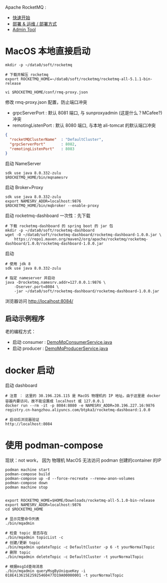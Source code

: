 
Apache RocketMQ :
- [快速开始](https://rocketmq.apache.org/zh/docs/quickStart/01quickstart)
- [部署 & 运维 / 部署方式](https://rocketmq.apache.org/zh/docs/deploymentOperations/01deploy/#%E5%90%AF%E5%8A%A8-broker)
- [Admin Tool](https://rocketmq.apache.org/zh/docs/deploymentOperations/02admintool)


# MacOS 本地直接启动

```shell
mkdir -p ~/data0/soft/rocketmq

# 下载并解压 rocketmq
export ROCKETMQ_HOME=~/data0/soft/rocketmq/rocketmq-all-5.1.1-bin-release

vi $ROCKETMQ_HOME/conf/rmq-proxy.json
```

修改 rmq-proxy.json 配置，防止端口冲突
- grpcServerPort     : 默认 8081 端口, 与 sunproxyadmin (这是什么？MCafee?) 冲突
- remotingListenPort : 默认 8080 端口, 与本地 ali-tomcat 的默认端口冲突

```json
{
  "rocketMQClusterName"  : "DefaultCluster",
  "grpcServerPort"       : 8082,
  "remotingListenPort"   : 8083
}
```

启动 NameServer

```shell
sdk use java 8.0.332-zulu
$ROCKETMQ_HOME/bin/mqnamesrv
```

启动 Broker+Proxy

```shell
sdk use java 8.0.332-zulu
export NAMESRV_ADDR=localhost:9876
$ROCKETMQ_HOME/bin/mqbroker --enable-proxy
```

启动 rocketmq-dashboard
一次性：先下载
```shell
# 下载 rocketmq-dashboard 的 spring boot 的 jar 包
mkdir -p ~/data0/soft/rocketmq-dashboard
wget -O ~/data0/soft/rocketmq-dashboard/rocketmq-dashboard-1.0.0.jar \
    https://repo1.maven.org/maven2/org/apache/rocketmq/rocketmq-dashboard/1.0.0/rocketmq-dashboard-1.0.0.jar
```

启动

```shell
# 使用 jdk 8
sdk use java 8.0.332-zulu

# 指定 nameserver 并启动
java -Drocketmq.namesrv.addr=127.0.0.1:9876 \
    -Dserver.port=8084 \
    -jar ~/data0/soft/rocketmq-dashboard/rocketmq-dashboard-1.0.0.jar
```

浏览器访问  [http://localhost:8084/](http://localhost:8084/)

## 启动示例程序
老的编程方式：
- 启动 consumer : [DemoMqConsumerService.java](../../java/me/test/my/rocketmq/demo/remoting/my/consumer/DemoMqConsumerService.java) 
- 启动 producer : [DemoMqProducerService.java](../../java/me/test/my/rocketmq/demo/remoting/my/producer/DemoMqProducerService.java)


#  docker 启动
启动 dashboard
```shell
# 注意 ： 这里的 30.196.226.115 是 MacOS 物理机的 IP 地址。由于这里是 docker容器内要访问，故不能设置成 localhost 或 127.0.0.1
docker run --rm -it -p 8084:8080 -e NAMESRV_ADDR=30.196.227.16:9876 registry.cn-hangzhou.aliyuncs.com/btpka3/rocketmq-dashboard:1.0.0

# 启动后浏览器验证
http://localhost:8084 
```







# 使用 podman-compose
现状：not work， 因为 物理机 MacOS 无法访问 podman 创建的container 的IP

```shell
podman machine start
podman-compose build
podman-compose up -d --force-recreate --renew-anon-volumes
podman-compose down
podman machine stop
```

```shell

export ROCKETMQ_HOME=$HOME/Downloads/rocketmq-all-5.1.0-bin-release
export NAMESRV_ADDR=localhost:9876
cd $ROCKETMQ_HOME
 
# 显示完整命令列表
./bin/mqadmin

# 检查 topic 是否存在
./bin/mqadmin topicList -c
# 创建/更新 topic 
./bin/mqadmin updateTopic -c DefaultCluster -p 6 -t yourNormalTopic
# 删除 topic
./bin/mqadmin deleteTopic -c DefaultCluster -t yourNormalTopic

# 根据msgId查询消息
./bin/mqadmin queryMsgByUniqueKey -i 018E413615E25925460477D19A00000001 -t yourNormalTopic
```

